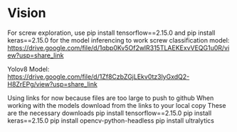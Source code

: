 # Vision
For screw exploration, use pip install tensorflow==2.15.0 and pip install keras==2.15.0 for the model inferencing to work
screw classification model: https://drive.google.com/file/d/1qbp0Kv5Of2wlR315TLAEKExvVEQG1u0R/view?usp=share_link

Yolov8 Model: https://drive.google.com/file/d/1Zf8CzbZGjLEkv0tz3lyGxdQ2-H8ZrEPg/view?usp=share_link

Using links for now because files are too large to push to github
When working with the models download from the links to your local copy
These are the necessary downloads
pip install tensorflow==2.15.0
pip install keras==2.15.0
pip install opencv-python-headless
pip install ultralytics
